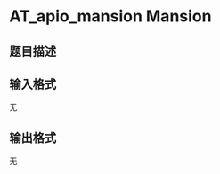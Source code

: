 # AT_apio_mansion Mansion

## 题目描述

[problemUrl]: https://atcoder.jp/contests/joiopen2012/tasks/apio_mansion

## 输入格式

无

## 输出格式

无